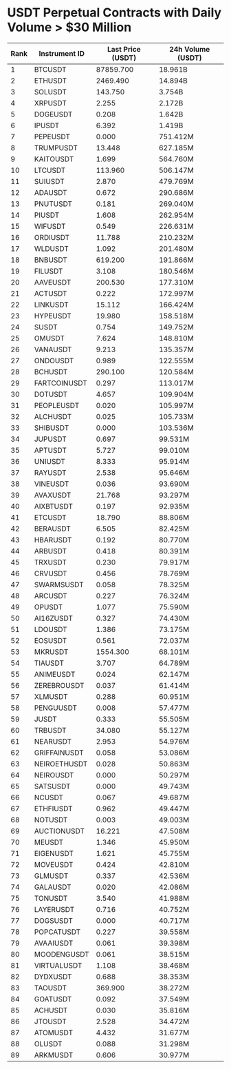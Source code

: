 # USDT Perpetual Contracts with Daily Volume > $30 Million

| Rank | Instrument ID | Last Price (USDT) | 24h Volume (USDT) |
|------|---------------|-------------------|-------------------|
| 1 | BTCUSDT | 87859.700 | 18.961B |
| 2 | ETHUSDT | 2469.490 | 14.894B |
| 3 | SOLUSDT | 143.750 | 3.754B |
| 4 | XRPUSDT | 2.255 | 2.172B |
| 5 | DOGEUSDT | 0.208 | 1.642B |
| 6 | IPUSDT | 6.392 | 1.419B |
| 7 | PEPEUSDT | 0.000 | 751.412M |
| 8 | TRUMPUSDT | 13.448 | 627.185M |
| 9 | KAITOUSDT | 1.699 | 564.760M |
| 10 | LTCUSDT | 113.960 | 506.147M |
| 11 | SUIUSDT | 2.870 | 479.769M |
| 12 | ADAUSDT | 0.672 | 290.686M |
| 13 | PNUTUSDT | 0.181 | 269.040M |
| 14 | PIUSDT | 1.608 | 262.954M |
| 15 | WIFUSDT | 0.549 | 226.631M |
| 16 | ORDIUSDT | 11.788 | 210.232M |
| 17 | WLDUSDT | 1.092 | 201.480M |
| 18 | BNBUSDT | 619.200 | 191.866M |
| 19 | FILUSDT | 3.108 | 180.546M |
| 20 | AAVEUSDT | 200.530 | 177.310M |
| 21 | ACTUSDT | 0.222 | 172.997M |
| 22 | LINKUSDT | 15.112 | 166.424M |
| 23 | HYPEUSDT | 19.980 | 158.518M |
| 24 | SUSDT | 0.754 | 149.752M |
| 25 | OMUSDT | 7.624 | 148.810M |
| 26 | VANAUSDT | 9.213 | 135.357M |
| 27 | ONDOUSDT | 0.989 | 122.555M |
| 28 | BCHUSDT | 290.100 | 120.584M |
| 29 | FARTCOINUSDT | 0.297 | 113.017M |
| 30 | DOTUSDT | 4.657 | 109.904M |
| 31 | PEOPLEUSDT | 0.020 | 105.997M |
| 32 | ALCHUSDT | 0.025 | 105.733M |
| 33 | SHIBUSDT | 0.000 | 103.536M |
| 34 | JUPUSDT | 0.697 | 99.531M |
| 35 | APTUSDT | 5.727 | 99.010M |
| 36 | UNIUSDT | 8.333 | 95.914M |
| 37 | RAYUSDT | 2.538 | 95.646M |
| 38 | VINEUSDT | 0.036 | 93.690M |
| 39 | AVAXUSDT | 21.768 | 93.297M |
| 40 | AIXBTUSDT | 0.197 | 92.935M |
| 41 | ETCUSDT | 18.790 | 88.806M |
| 42 | BERAUSDT | 6.505 | 82.425M |
| 43 | HBARUSDT | 0.192 | 80.770M |
| 44 | ARBUSDT | 0.418 | 80.391M |
| 45 | TRXUSDT | 0.230 | 79.917M |
| 46 | CRVUSDT | 0.456 | 78.769M |
| 47 | SWARMSUSDT | 0.058 | 78.325M |
| 48 | ARCUSDT | 0.227 | 76.324M |
| 49 | OPUSDT | 1.077 | 75.590M |
| 50 | AI16ZUSDT | 0.327 | 74.430M |
| 51 | LDOUSDT | 1.386 | 73.175M |
| 52 | EOSUSDT | 0.561 | 72.037M |
| 53 | MKRUSDT | 1554.300 | 68.101M |
| 54 | TIAUSDT | 3.707 | 64.789M |
| 55 | ANIMEUSDT | 0.024 | 62.147M |
| 56 | ZEREBROUSDT | 0.037 | 61.414M |
| 57 | XLMUSDT | 0.288 | 60.951M |
| 58 | PENGUUSDT | 0.008 | 57.477M |
| 59 | JUSDT | 0.333 | 55.505M |
| 60 | TRBUSDT | 34.080 | 55.127M |
| 61 | NEARUSDT | 2.953 | 54.976M |
| 62 | GRIFFAINUSDT | 0.058 | 53.086M |
| 63 | NEIROETHUSDT | 0.028 | 50.863M |
| 64 | NEIROUSDT | 0.000 | 50.297M |
| 65 | SATSUSDT | 0.000 | 49.743M |
| 66 | NCUSDT | 0.067 | 49.687M |
| 67 | ETHFIUSDT | 0.962 | 49.447M |
| 68 | NOTUSDT | 0.003 | 49.003M |
| 69 | AUCTIONUSDT | 16.221 | 47.508M |
| 70 | MEUSDT | 1.346 | 45.950M |
| 71 | EIGENUSDT | 1.621 | 45.755M |
| 72 | MOVEUSDT | 0.424 | 42.810M |
| 73 | GLMUSDT | 0.337 | 42.536M |
| 74 | GALAUSDT | 0.020 | 42.086M |
| 75 | TONUSDT | 3.540 | 41.988M |
| 76 | LAYERUSDT | 0.716 | 40.752M |
| 77 | DOGSUSDT | 0.000 | 40.717M |
| 78 | POPCATUSDT | 0.227 | 39.558M |
| 79 | AVAAIUSDT | 0.061 | 39.398M |
| 80 | MOODENGUSDT | 0.061 | 38.515M |
| 81 | VIRTUALUSDT | 1.108 | 38.468M |
| 82 | DYDXUSDT | 0.688 | 38.353M |
| 83 | TAOUSDT | 369.900 | 38.272M |
| 84 | GOATUSDT | 0.092 | 37.549M |
| 85 | ACHUSDT | 0.030 | 35.816M |
| 86 | JTOUSDT | 2.528 | 34.472M |
| 87 | ATOMUSDT | 4.432 | 31.677M |
| 88 | OLUSDT | 0.088 | 31.298M |
| 89 | ARKMUSDT | 0.606 | 30.977M |
